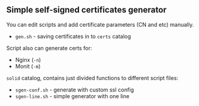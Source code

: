 ## Simple self-signed certificates generator

You can edit scripts and add certificate parameters (CN and etc) manually.

* `gen.sh` - saving certificates in to `certs` catalog

Script also can generate certs for:

* Nginx (`-n`)
* Monit (`-m`)

`solid` catalog, contains just divided functions to different script files:
* `sgen-conf.sh` - generate with custom ssl config
* `sgen-line.sh` - simple generator with one line
